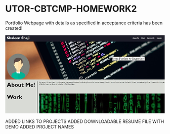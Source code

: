 # UTOR-CBTCMP-HOMEWORK2

Portfolio Webpage with details as specified in acceptance criteria has been created!


![Website Portfolio](./assets/Portfolio.png)


ADDED LINKS TO PROJECTS
ADDED DOWNLOADABLE RESUME  FILE WITH DEMO 
ADDED PROJECT NAMES

